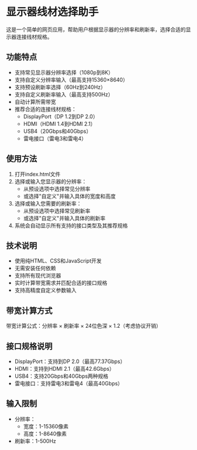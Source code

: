 # 显示器线材选择助手

这是一个简单的网页应用，帮助用户根据显示器的分辨率和刷新率，选择合适的显示器连接线材规格。

## 功能特点
- 支持常见显示器分辨率选择（1080p到8K）
- 支持自定义分辨率输入（最高支持15360×8640）
- 支持预设刷新率选择（60Hz到240Hz）
- 支持自定义刷新率输入（最高支持500Hz）
- 自动计算所需带宽
- 推荐合适的连接线材规格：
  - DisplayPort（DP 1.2到DP 2.0）
  - HDMI（HDMI 1.4到HDMI 2.1）
  - USB4（20Gbps和40Gbps）
  - 雷电接口（雷电3和雷电4）

## 使用方法
1. 打开index.html文件
2. 选择或输入您显示器的分辨率：
   - 从预设选项中选择常见分辨率
   - 或选择"自定义"并输入具体的宽度和高度
3. 选择或输入您需要的刷新率：
   - 从预设选项中选择常见刷新率
   - 或选择"自定义"并输入具体的刷新率
4. 系统会自动显示所有支持的接口类型及其推荐规格

## 技术说明
- 使用纯HTML、CSS和JavaScript开发
- 无需安装任何依赖
- 支持所有现代浏览器
- 实时计算带宽需求并匹配合适的接口规格
- 支持高精度自定义参数输入

## 带宽计算方式
带宽计算公式：分辨率 × 刷新率 × 24位色深 × 1.2（考虑协议开销）

## 接口规格说明
- DisplayPort：支持到DP 2.0（最高77.37Gbps）
- HDMI：支持到HDMI 2.1（最高42.6Gbps）
- USB4：支持20Gbps和40Gbps两种规格
- 雷电接口：支持雷电3和雷电4（最高40Gbps）

## 输入限制
- 分辨率：
  - 宽度：1-15360像素
  - 高度：1-8640像素
- 刷新率：1-500Hz

